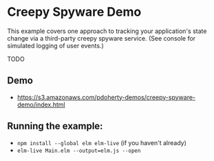# Creepy Spyware Demo

This example covers one approach to tracking your application's state change
via a third-party creepy spyware service. (See console for simulated logging of
user events.)

TODO

## Demo
- https://s3.amazonaws.com/pdoherty-demos/creepy-spyware-demo/index.html

## Running the example:
- `npm install --global elm elm-live` (if you haven't already)
- `elm-live Main.elm --output=elm.js --open`

